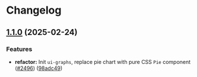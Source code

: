 # Changelog

## [1.1.0](https://github.com/polkadot-cloud/polkadot-staking-dashboard/compare/ui-graphs-v1.0.0...ui-graphs-v1.1.0) (2025-02-24)


### Features

* **refactor:** Init `ui-graphs`, replace pie chart with pure CSS `Pie` component ([#2496](https://github.com/polkadot-cloud/polkadot-staking-dashboard/issues/2496)) ([98adc49](https://github.com/polkadot-cloud/polkadot-staking-dashboard/commit/98adc49a7dfb423d422b77f200b32aacb45b198c))
